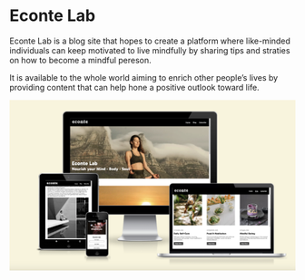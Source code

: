 # Econte Lab

Econte Lab is a blog site that hopes to create a platform where like-minded individuals can keep motivated to live mindfully by sharing tips and straties on how to become a mindful pereson.

It is available to the whole world aiming to enrich other people’s lives by providing content that can help hone a positive outlook toward life.

![Responsice Mockup](/assets/docs/econte_mockup.png)

